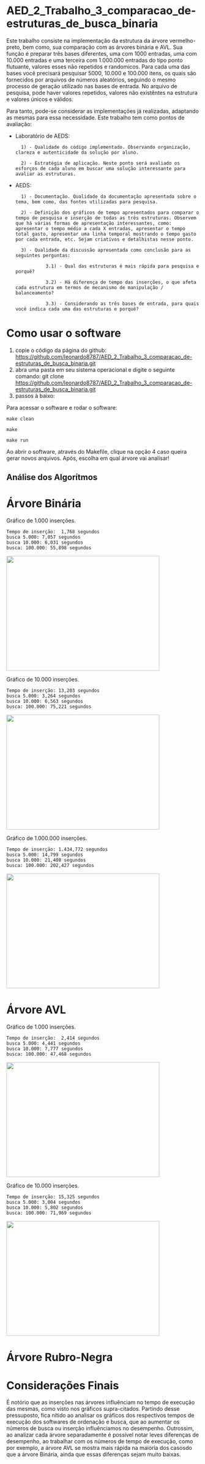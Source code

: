 <h1>AED_2_Trabalho_3_comparacao_de-estruturas_de_busca_binaria</h2>

Este trabalho consiste na implementação da estrutura da árvore vermelho-preto, bem como, sua comparação com as árvores binária e AVL. Sua função é preparar três bases diferentes, uma com 1000 entradas, uma com 10.000 entradas e uma terceira com 1.000.000 entradas do tipo ponto flutuante, valores esses não repetidos e randomicos. Para cada uma das bases você precisará pesquisar 5000, 10.000 e 100.000 itens, os quais são fornecidos por arquivos de números aleatórios, seguindo o mesmo processo de geração utilizado nas bases de entrada. No arquivo de pesquisa, pode haver valores repetidos, valores não existêntes na estrutura e valores únicos e válidos. 

Para tanto, pode-se considerar as implementações já realizadas, adaptando as mesmas para essa necessidade. Este trabalho tem como  pontos de avaliação:

   - Laboratório de AEDS:

           1) - Qualidade do código implementado. Observando organização, clareza e autenticidade da solução por aluno.

           2) - Estratégia de aplicação. Neste ponto será avaliado os esforços de cada aluno em buscar uma solução interessante para avaliar as estruturas. 

   - AEDS:

           1) - Documentação. Qualidade da documentação apresentada sobre o tema, bem como, das fontes utilizadas para pesquisa.

           2) - Definição dos gráficos de tempo apresentados para comparar o tempo de pesquisa e inserção de todas as três estruturas. Observem que há várias formas de apresentação interessantes, como: apresentar o tempo médio a cada X entradas, apresentar o tempo total gasto, apresentar uma linha temporal mostrando o tempo gasto por cada entrada, etc. Sejam criativos e detalhistas nesse ponto.

           3) - Qualidade da discussão apresentada como conclusão para as seguintes perguntas:

                    3.1) - Qual das estruturas é mais rápida para pesquisa e porquê?

                    3.2) - Há diferença de tempo das inserções, o que afeta cada estrutura em termos de mecanismo de manipulação / balanceamento?

                    3.3) - Considerando as três bases de entrada, para quais você indica cada uma das estruturas e porquê?

<h1>Como usar o software</h1>

1) copie o código da página do github: https://github.com/leonardo8787/AED_2_Trabalho_3_comparacao_de-estruturas_de_busca_binaria.git
2) abra uma pasta em seu sistema operacional e digite o seguinte comando: git clone https://github.com/leonardo8787/AED_2_Trabalho_3_comparacao_de-estruturas_de_busca_binaria.git
3) passos à baixo:

Para acessar o software e rodar o software:
~~~
make clean

make 

make run
~~~

Ao abrir o software, através do Makefile, clique na opção 4 caso queira gerar novos arquivos. Após, escolha em qual árvore vai analisar!

<h2>Análise dos Algorítmos</h2>

<h1>Árvore Binária</h1>

Gráfico de 1.000 inserções.

~~~~
Tempo de inserção:  1,768 segundos
busca 5.000: 7,057 segundos
busca 10.000: 6,031 segundos
busca: 100.000: 55,898 segundos
~~~~

<p>
	<img src="https://github.com/leonardo8787/AED_2_Trabalho_3_comparacao_de-estruturas_de_busca_binaria/blob/main/imagens/binaria_1000.png" width="400" height="300">
</p>

Gráfico de 10.000 inserções.

~~~~
Tempo de inserção: 13,203 segundos
busca 5.000: 3,264 segundos
busca 10.000: 6,563 segundos
busca: 100.000: 75,221 segundos
~~~~

<p>
	<img src="https://github.com/leonardo8787/AED_2_Trabalho_3_comparacao_de-estruturas_de_busca_binaria/blob/main/imagens/binaria_10000.png" width="400" height="300">
</p>

Gráfico de 1.000.000 inserções.

~~~~
Tempo de inserção: 1.434,772 segundos
busca 5.000: 14,799 segundos
busca 10.000: 21,408 segundos
busca: 100.000: 202,427 segundos
~~~~

<p>
	<img src="https://github.com/leonardo8787/AED_2_Trabalho_3_comparacao_de-estruturas_de_busca_binaria/blob/main/imagens/binaria_1000000.png" width="400" height="300">
</p>

<h1>Árvore AVL</h1>

Gráfico de 1.000 inserções.

~~~~
Tempo de inserção:  2,414 segundos
busca 5.000: 4,441 segundos
busca 10.000: 7,777 segundos
busca: 100.000: 47,468 segundos
~~~~

<p>
	<img src="https://github.com/leonardo8787/AED_2_Trabalho_3_comparacao_de-estruturas_de_busca_binaria/blob/main/imagens/avl_1000%20-%20Copia.png" width="400" height="300">
</p>

Gráfico de 10.000 inserções.

~~~~
Tempo de inserção: 15,325 segundos
busca 5.000: 3,004 segundos
busca 10.000: 5,802 segundos
busca: 100.000: 71,969 segundos
~~~~

<p>
	<img src="https://github.com/leonardo8787/AED_2_Trabalho_3_comparacao_de-estruturas_de_busca_binaria/blob/main/imagens/avl_10000.png" width="400" height="300">
</p>



<h1>Árvore Rubro-Negra</h1>



<h1>Considerações Finais</h1>
	É notório que as inserções nas árvores influênciam no tempo de execução das mesmas, como visto nos gráficos supra-citados. Partindo desse pressuposto, fica nítido ao analisar os gráficos dos respectivos tempos de execução dos softwares de ordenação e busca, que ao aumentar os números de busca ou inserção influênciamos no desempenho. Outrossim, ao analizar cada árvore separadamente é possível notar leves diferenças de desempenho, ao trabalhar com os números de tempo de execução, como por exemplo, a árvore AVL se mostra mais rápida na maioria dos casosdo que a árvore Binária, ainda que essas diferenças sejam muito baixas.
